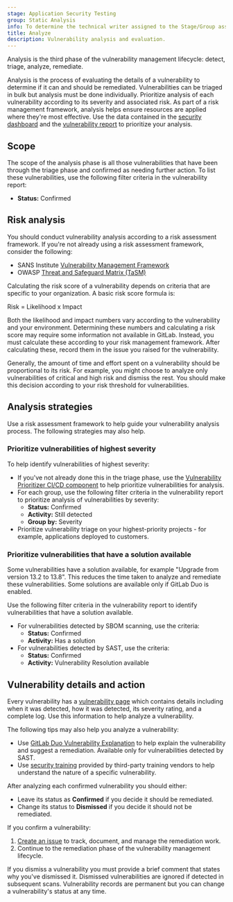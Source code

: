 ```yaml
---
stage: Application Security Testing
group: Static Analysis
info: To determine the technical writer assigned to the Stage/Group associated with this page, see https://handbook.gitlab.com/handbook/product/ux/technical-writing/#assignments
title: Analyze
description: Vulnerability analysis and evaluation.
---
```


Analysis is the third phase of the vulnerability management lifecycle: detect, triage, analyze,
remediate.

Analysis is the process of evaluating the details of a vulnerability to determine if it can and
should be remediated. Vulnerabilities can be triaged in bulk but analysis must be done individually.
Prioritize analysis of each vulnerability according to its severity and associated risk. As part of
a risk management framework, analysis helps ensure resources are applied where they're most
effective. Use the data contained in the [security dashboard](../security_dashboard/_index.md) and the
[vulnerability report](../vulnerability_report/_index.md) to prioritize your analysis.

## Scope

The scope of the analysis phase is all those vulnerabilities that have been through the triage phase
and confirmed as needing further action. To list these vulnerabilities, use the following filter
criteria in the vulnerability report:

- **Status:** Confirmed

## Risk analysis

You should conduct vulnerability analysis according to a risk assessment framework. If you're not
already using a risk assessment framework, consider the following:

- SANS Institute [Vulnerability Management Framework](https://www.sans.org/blog/the-vulnerability-assessment-framework/)
- OWASP [Threat and Safeguard Matrix (TaSM)](https://owasp.org/www-project-threat-and-safeguard-matrix/)

Calculating the risk score of a vulnerability depends on criteria that are specific to your
organization. A basic risk score formula is:

Risk = Likelihood x Impact

Both the likelihood and impact numbers vary according to the vulnerability and your environment.
Determining these numbers and calculating a risk score may require some information not available in
GitLab. Instead, you must calculate these according to your risk management framework. After
calculating these, record them in the issue you raised for the vulnerability.

Generally, the amount of time and effort spent on a vulnerability should be proportional to its
risk. For example, you might choose to analyze only vulnerabilities of critical and high risk and
dismiss the rest. You should make this decision according to your risk threshold for
vulnerabilities.

## Analysis strategies

Use a risk assessment framework to help guide your vulnerability analysis process. The following
strategies may also help.

### Prioritize vulnerabilities of highest severity

To help identify vulnerabilities of highest severity:

- If you've not already done this in the triage phase, use the
  [Vulnerability Prioritizer CI/CD component](../vulnerabilities/risk_assessment_data.md#vulnerability-prioritizer)
  to help prioritize vulnerabilities for analysis.
- For each group, use the following filter criteria in the vulnerability report to prioritize
  analysis of vulnerabilities by severity:
  - **Status:** Confirmed
  - **Activity:** Still detected
  - **Group by:** Severity
- Prioritize vulnerability triage on your highest-priority projects - for example, applications
  deployed to customers.

### Prioritize vulnerabilities that have a solution available

Some vulnerabilities have a solution available, for example "Upgrade from version 13.2 to 13.8".
This reduces the time taken to analyze and remediate these vulnerabilities. Some solutions are
available only if GitLab Duo is enabled.

Use the following filter criteria in the vulnerability report to identify vulnerabilities that have
a solution available.

- For vulnerabilities detected by SBOM scanning, use the criteria:
  - **Status:** Confirmed
  - **Activity:** Has a solution
- For vulnerabilities detected by SAST, use the criteria:
  - **Status:** Confirmed
  - **Activity:** Vulnerability Resolution available

## Vulnerability details and action

Every vulnerability has a [vulnerability page](../vulnerabilities/_index.md) which contains details
including when it was detected, how it was detected, its severity rating, and a complete log. Use
this information to help analyze a vulnerability.

The following tips may also help you analyze a vulnerability:

- Use [GitLab Duo Vulnerability Explanation](../vulnerabilities/_index.md#explaining-a-vulnerability)
  to help explain the vulnerability and suggest a remediation. Available only for vulnerabilities
  detected by SAST.
- Use [security training](../vulnerabilities/_index.md#view-security-training-for-a-vulnerability)
  provided by third-party training vendors to help understand the nature of a specific
  vulnerability.

After analyzing each confirmed vulnerability you should either:

- Leave its status as **Confirmed** if you decide it should be remediated.
- Change its status to **Dismissed** if you decide it should not be remediated.

If you confirm a vulnerability:

1. [Create an issue](../vulnerabilities/_index.md#create-a-gitlab-issue-for-a-vulnerability) to
   track, document, and manage the remediation work.
1. Continue to the remediation phase of the vulnerability management lifecycle.

If you dismiss a vulnerability you must provide a brief comment that states why you've dismissed
it. Dismissed vulnerabilities are ignored if detected in subsequent scans. Vulnerability records
are permanent but you can change a vulnerability's status at any time.
